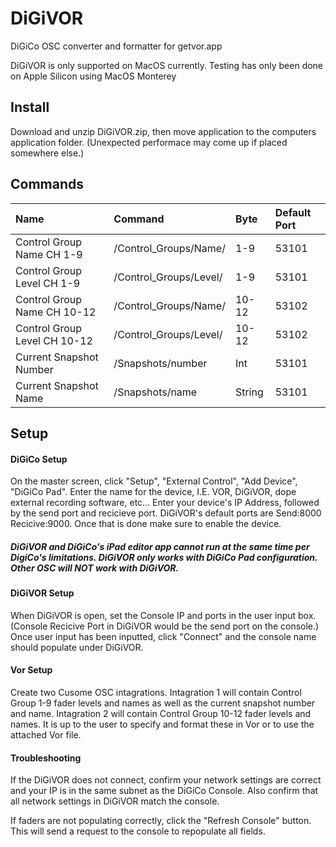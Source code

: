 # DiGiVOR
DiGiCo OSC converter and formatter for getvor.app

DiGiVOR is only supported on MacOS currently. Testing has only been done on Apple Silicon using MacOS Monterey

## Install
Download and unzip DiGiVOR.zip, then move application to the computers application folder. (Unexpected performace may come up if placed somewhere else.)

## Commands
| Name                       | Command               |Byte   | Default Port  |
| :--------------------------|:----------------------| :-----|:--------------|
|Control Group Name CH 1-9   |/Control_Groups/Name/  | 1-9   | 53101
|Control Group Level CH 1-9  |/Control_Groups/Level/ | 1-9   | 53101
|Control Group Name CH 10-12 |/Control_Groups/Name/  | 10-12 | 53102
|Control Group Level CH 10-12|/Control_Groups/Level/ | 10-12 | 53102
|Current Snapshot Number     |/Snapshots/number      |Int    | 53101
|Current Snapshot Name       |/Snapshots/name        |String | 53101

## Setup

#### DiGiCo Setup

On the master screen, click "Setup", "External Control", "Add Device", "DiGiCo Pad". Enter the name for the device, I.E. VOR, DiGiVOR, dope external recording software, etc... Enter your device's IP Address, followed by the send port and recicieve port. DiGiVOR's default ports are Send:8000 Recicive:9000. Once that is done make sure to enable the device. 

##### DiGiVOR and DiGiCo's iPad editor app cannot run at the same time per DigiCo's limitations. DiGiVOR only works with DiGiCo Pad configuration. Other OSC will NOT work with DiGiVOR.

#### DiGiVOR Setup
When DiGiVOR is open, set the Console IP and ports in the user input box. (Console Recicive Port in DiGiVOR would be the send port on the console.) Once user input has been inputted, click "Connect" and the console name should populate under DiGiVOR.

#### Vor Setup
Create two Cusome OSC intagrations. Intagration 1 will contain Control Group 1-9 fader levels and names as well as the current snapshot number and name. Intagration 2 will contain Control Group 10-12 fader levels and names. It is up to the user to specify and format these in Vor or to use the attached Vor file.


#### Troubleshooting
If the DiGiVOR does not connect, confirm your network settings are correct and your IP is in the same subnet as the DiGiCo Console. Also confirm that all network settings in DiGiVOR match the console.

If faders are not populating correctly, click the "Refresh Console" button. This will send a request to the console to repopulate all fields.
